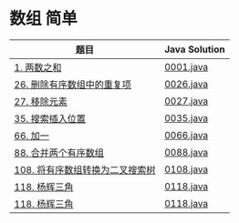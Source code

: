 
# 数组 简单
题目|Java Solution
--|--
[1. 两数之和](https://leetcode.cn/problems/two-sum/)|[0001.java](leetcode/0001-0010/java/0001.java)
[26. 删除有序数组中的重复项](https://leetcode.cn/problems/remove-duplicates-from-sorted-array/)|[0026.java](leetcode/0021-0030/java/0026.java)
[27. 移除元素](https://leetcode.cn/problems/remove-element/)|[0027.java](leetcode/0021-0030/java/0027.java)
[35. 搜索插入位置](https://leetcode.cn/problems/search-insert-position/)|[0035.java](leetcode/0031-0040/java/0035.java)
[66. 加一](https://leetcode.cn/problems/plus-one/)|[0066.java](leetcode/0061-0070/java/0066.java)
[88. 合并两个有序数组](https://leetcode.cn/problems/merge-sorted-array/)|[0088.java](leetcode/0081-0090/java/0088.java)
[108. 将有序数组转换为二叉搜索树](https://leetcode.cn/problems/convert-sorted-array-to-binary-search-tree/)|[0108.java](leetcode/0101-0110/java/0108.java)
[118. 杨辉三角](https://leetcode.cn/problems/pascals-triangle/)|[0118.java](leetcode/0111-0120/java/0118.java)
[118. 杨辉三角](https://leetcode.cn/problems/pascals-triangle/)|[0118.java](leetcode/0111-0120/java/0119.java)
